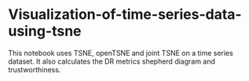 # Visualization-of-time-series-data-using-tsne
This notebook uses TSNE, openTSNE and joint TSNE on a time series dataset. It also calculates the DR metrics shepherd diagram and trustworthiness.
